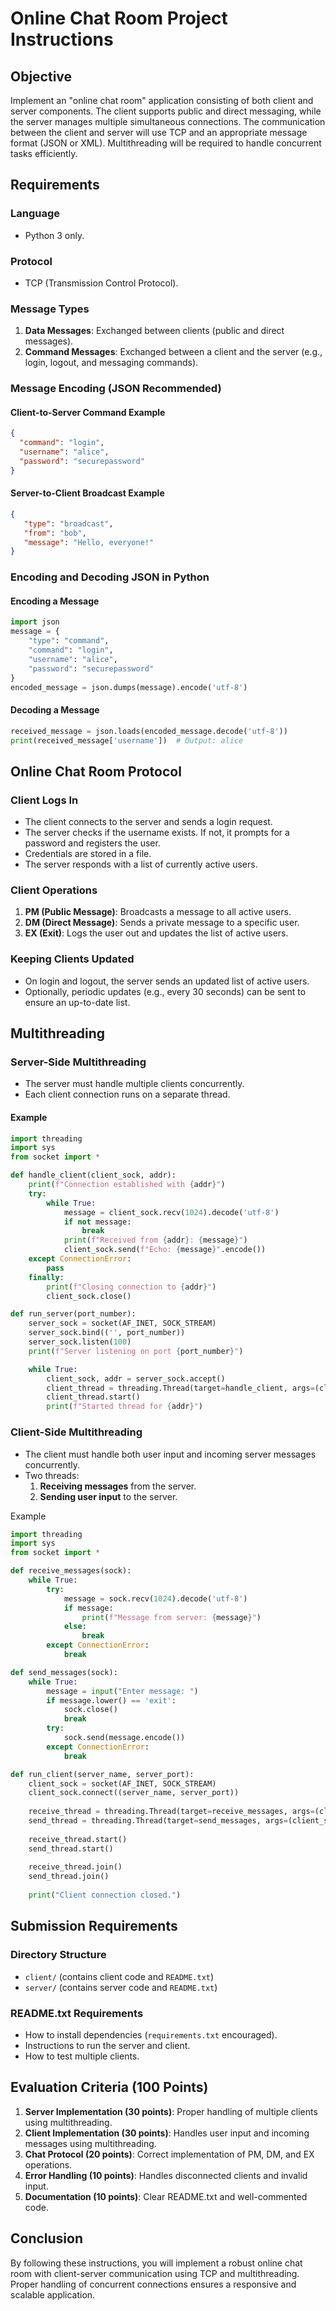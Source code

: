# Online Chat Room Project Instructions

## Objective

Implement an "online chat room" application consisting of both client and server components. The client supports public and direct messaging, while the server manages multiple simultaneous connections. The communication between the client and server will use TCP and an appropriate message format (JSON or XML). Multithreading will be required to handle concurrent tasks efficiently.

## Requirements

### Language

- Python 3 only.

### Protocol

- TCP (Transmission Control Protocol).

### Message Types

1. **Data Messages**: Exchanged between clients (public and direct messages).
2. **Command Messages**: Exchanged between a client and the server (e.g., login, logout, and messaging commands).

### Message Encoding (JSON Recommended)

#### Client-to-Server Command Example

```json
{
  "command": "login",
  "username": "alice",
  "password": "securepassword"
}
```

#### Server-to-Client Broadcast Example

```json
{
   "type": "broadcast",
   "from": "bob",
   "message": "Hello, everyone!"
}
```

### Encoding and Decoding JSON in Python

#### Encoding a Message

```python
import json
message = {
    "type": "command",
    "command": "login",
    "username": "alice",
    "password": "securepassword"
}
encoded_message = json.dumps(message).encode('utf-8')
```

#### Decoding a Message

```python
received_message = json.loads(encoded_message.decode('utf-8'))
print(received_message['username'])  # Output: alice
```

## Online Chat Room Protocol

### Client Logs In

- The client connects to the server and sends a login request.
- The server checks if the username exists. If not, it prompts for a password and registers the user.
- Credentials are stored in a file.
- The server responds with a list of currently active users.

### Client Operations

1. **PM (Public Message)**: Broadcasts a message to all active users.
2. **DM (Direct Message)**: Sends a private message to a specific user.
3. **EX (Exit)**: Logs the user out and updates the list of active users.

### Keeping Clients Updated

- On login and logout, the server sends an updated list of active users.
- Optionally, periodic updates (e.g., every 30 seconds) can be sent to ensure an up-to-date list.

## Multithreading

### Server-Side Multithreading

- The server must handle multiple clients concurrently.
- Each client connection runs on a separate thread.

#### Example

```python
import threading
import sys
from socket import *

def handle_client(client_sock, addr):
    print(f"Connection established with {addr}")
    try:
        while True:
            message = client_sock.recv(1024).decode('utf-8')
            if not message:
                break
            print(f"Received from {addr}: {message}")
            client_sock.send(f"Echo: {message}".encode())
    except ConnectionError:
        pass
    finally:
        print(f"Closing connection to {addr}")
        client_sock.close()

def run_server(port_number):
    server_sock = socket(AF_INET, SOCK_STREAM)
    server_sock.bind(('', port_number))
    server_sock.listen(100)
    print(f"Server listening on port {port_number}")

    while True:
        client_sock, addr = server_sock.accept()
        client_thread = threading.Thread(target=handle_client, args=(client_sock, addr))
        client_thread.start()
        print(f"Started thread for {addr}")
```

### Client-Side Multithreading

- The client must handle both user input and incoming server messages concurrently.
- Two threads:
  1. **Receiving messages** from the server.
  2. **Sending user input** to the server.

Example

```python
import threading
import sys
from socket import *

def receive_messages(sock):
    while True:
        try:
            message = sock.recv(1024).decode('utf-8')
            if message:
                print(f"Message from server: {message}")
            else:
                break
        except ConnectionError:
            break

def send_messages(sock):
    while True:
        message = input("Enter message: ")
        if message.lower() == 'exit':
            sock.close()
            break
        try:
            sock.send(message.encode())
        except ConnectionError:
            break

def run_client(server_name, server_port):
    client_sock = socket(AF_INET, SOCK_STREAM)
    client_sock.connect((server_name, server_port))
    
    receive_thread = threading.Thread(target=receive_messages, args=(client_sock,))
    send_thread = threading.Thread(target=send_messages, args=(client_sock,))
    
    receive_thread.start()
    send_thread.start()
    
    receive_thread.join()
    send_thread.join()
    
    print("Client connection closed.")
```

## Submission Requirements

### Directory Structure

- `client/` (contains client code and `README.txt`)
- `server/` (contains server code and `README.txt`)

### README.txt Requirements

- How to install dependencies (`requirements.txt` encouraged).
- Instructions to run the server and client.
- How to test multiple clients.

## Evaluation Criteria (100 Points)

1. **Server Implementation (30 points)**: Proper handling of multiple clients using multithreading.
2. **Client Implementation (30 points)**: Handles user input and incoming messages using multithreading.
3. **Chat Protocol (20 points)**: Correct implementation of PM, DM, and EX operations.
4. **Error Handling (10 points)**: Handles disconnected clients and invalid input.
5. **Documentation (10 points)**: Clear README.txt and well-commented code.

## Conclusion

By following these instructions, you will implement a robust online chat room with client-server communication using TCP and multithreading. Proper handling of concurrent connections ensures a responsive and scalable application.
